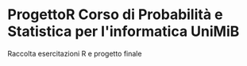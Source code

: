 # ProgettoR Corso di Probabilità e Statistica per l'informatica UniMiB
Raccolta esercitazioni R e progetto finale
